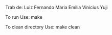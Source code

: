 Trab de:
    Luiz Fernando
    Maria Emilia
    Vinicius Yuji

To run
    Use: make

To clean directory
    Use: make clean